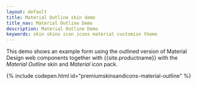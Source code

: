 ```yaml
---
layout: default
title: Material Outline skin demo
title_nav: Material Outline Demo
description: Material Outline Demo
keywords: skin skins icon icons material customize theme
---
```


This demo shows an example form using the outlined version of Material Design web components together with {{site.productname}} with the _Material Outline_ skin and _Material_ icon pack.

{% include codepen.html id="premiumskinsandicons-material-outline" %}
